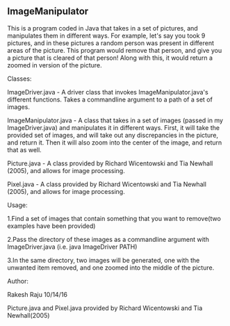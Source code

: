 ImageManipulator
----------------
This is a program coded in Java that takes in a set of pictures, and manipulates them in different ways.
For example, let's say you took 9 pictures, and in these pictures a random person was present in different areas of the picture.
This program would remove that person, and give you a picture that is cleared of that person! Along with this, it would return a zoomed in version of the picture.

Classes:

ImageDriver.java - A driver class that invokes ImageManipulator.java's different functions. Takes a commandline argument to a path of a set of images.

ImageManipulator.java - A class that takes in a set of images (passed in my ImageDriver.java) and manipulates it in different ways. First, it will take the provided set of images, and will take out any discrepancies in the picture, and return it. Then it will also zoom into the center of the image, and return that as well.

Picture.java - A class provided by Richard Wicentowski and Tia Newhall (2005), and allows for image processing.

Pixel.java - A class provided by Richard Wicentowski and Tia Newhall (2005), and allows for image processing.

Usage:

1.Find a set of images that contain something that you want to remove(two examples have been provided)

2.Pass the directory of these images as a commandline argument with ImageDriver.java (i.e. java ImageDriver PATH)

3.In the same directory, two images will be generated, one with the unwanted item removed, and one zoomed into the middle of the picture.

Author:

Rakesh Raju
10/14/16

Picture.java and Pixel.java provided by Richard Wicentowski and Tia Newhall(2005)
